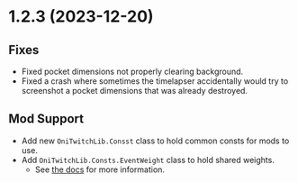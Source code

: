 # 1.2.3 (2023-12-20)

## Fixes

- Fixed pocket dimensions not properly clearing background.
- Fixed a crash where sometimes the timelapser accidentally would try to screenshot a pocket dimensions that was already destroyed.

## Mod Support

- Add new `OniTwitchLib.Consst` class to hold common consts for mods to use.
- Add `OniTwitchLib.Consts.EventWeight` class to hold shared weights.
  - See [the docs](https://asquared31415.github.io/twitchintegration/dev_docs/api/ONITwitchLib.Consts.EventWeight.html) for more information.
